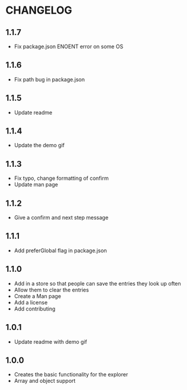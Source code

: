 # CHANGELOG

## 1.1.7

- Fix package.json ENOENT error on some OS

## 1.1.6

- Fix path bug in package.json

## 1.1.5

- Update readme

## 1.1.4

- Update the demo gif

## 1.1.3

- Fix typo, change formatting of confirm
- Update man page

## 1.1.2

- Give a confirm and next step message

## 1.1.1

- Add preferGlobal flag in package.json

## 1.1.0

- Add in a store so that people can save the entries they look up often
- Allow them to clear the entries
- Create a Man page
- Add a license
- Add contributing

## 1.0.1

- Update readme with demo gif

## 1.0.0

- Creates the basic functionality for the explorer
- Array and object support
